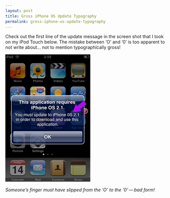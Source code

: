 ```yaml
---
layout: post
title: Gross iPhone OS Update Typography
permalink: gross-iphone-os-update-typography
---
```

Check out the first line of the update message in the screen shot that I took on my iPod Touch below. The mistake between ‘O’ and ‘0’ is too apparent to not write about… not to mention typographically gross!<!-- more -->

![iPod Touch Screenshot](/assets/img/posts/gross-iphone-typography.png)

_Someone’s finger must have slipped from the ‘O’ to the ‘0’ — bad form!_
